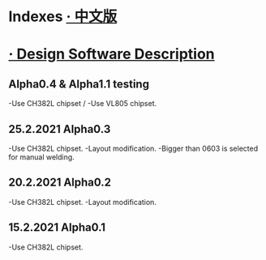 # Indexes [· 中文版](READMEcn.md)

# [· Design Software Description](DSD.md)

Alpha0.4 & Alpha1.1 testing
---
-Use CH382L chipset / -Use VL805 chipset.

25.2.2021 Alpha0.3
---
-Use CH382L chipset.
-Layout modification.
-Bigger than 0603 is selected for manual welding.

20.2.2021 Alpha0.2
---
-Use CH382L chipset.
-Layout modification.

15.2.2021 Alpha0.1
---
-Use CH382L chipset.
